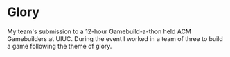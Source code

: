 # Glory

My team's submission to a 12-hour Gamebuild-a-thon held ACM Gamebuilders at UIUC.
During the event I worked in a team of three to build a game following the theme of glory.

